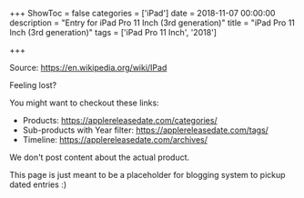 +++
ShowToc = false
categories = ['iPad']
date = 2018-11-07 00:00:00
description = "Entry for iPad Pro 11 Inch (3rd generation)"
title = "iPad Pro 11 Inch (3rd generation)"
tags = ['iPad Pro 11 Inch', '2018']

+++

Source: https://en.wikipedia.org/wiki/IPad

Feeling lost?

You might want to checkout these links:
- Products: https://applereleasedate.com/categories/
- Sub-products with Year filter: https://applereleasedate.com/tags/
- Timeline: https://applereleasedate.com/archives/

We don't post content about the actual product. 



This page is just meant to be a placeholder for blogging system to pickup dated entries :)


